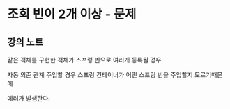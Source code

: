 # 조회 빈이 2개 이상 - 문제



## 강의 노트



같은 객체를 구현한 객체가 스프링 빈으로 여러개 등록될 경우

자동 의존 관계 주입할 경우 스프링 컨테이너가 어떤 스프링 빈을 주입할지 모르기때문에

에러가 발생한다.

